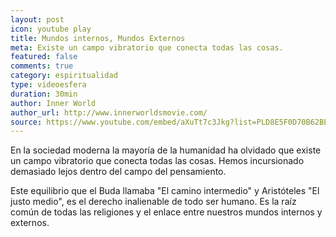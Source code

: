```yaml
---
layout: post
icon: youtube play
title: Mundos internos, Mundos Externos
meta: Existe un campo vibratorio que conecta todas las cosas.
featured: false
comments: true
category: espiritualidad
type: videoesfera
duration: 30min
author: Inner World
author_url: http://www.innerworldsmovie.com/
source: https://www.youtube.com/embed/aXuTt7c3Jkg?list=PLD8E5F0D70B62BEFE
---
```


<p class="hyphenate">
	En la sociedad moderna la mayoría de la humanidad ha olvidado que existe un campo vibratorio que conecta todas las cosas. Hemos incursionado demasiado lejos dentro del campo del pensamiento. 
</p>
<p class="hyphenate">
	Este equilibrio que el Buda llamaba "El camino intermedio" y Aristóteles "El justo medio", es el derecho inalienable de todo ser humano. Es la raíz común de todas las religiones y el enlace entre nuestros mundos internos y externos.
</p>

